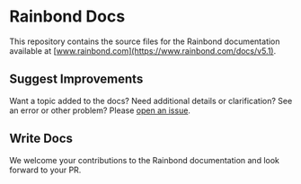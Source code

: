 # Rainbond Docs

This repository contains the source files for the Rainbond documentation available at [www.rainbond.com](https://www.rainbond.com/docs/v5.1).

## Suggest Improvements

Want a topic added to the docs? Need additional details or clarification? See an error or other problem? Please [open an issue](https://github.com/goodrain/rainbond-docs/issues).

## Write Docs

We welcome your contributions to the Rainbond documentation and look forward to your PR.
